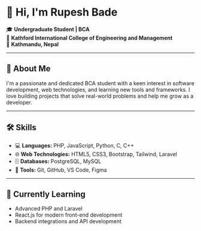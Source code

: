 # 👋 Hi, I'm Rupesh Bade

🎓 **Undergraduate Student | BCA**  
🏫 **Kathford International College of Engineering and Management**  
📍 **Kathmandu, Nepal**

---

## 🚀 About Me

I'm a passionate and dedicated BCA student with a keen interest in software development, web technologies, and learning new tools and frameworks. I love building projects that solve real-world problems and help me grow as a developer.

---

## 🛠️ Skills

- 💻 **Languages:** PHP, JavaScript, Python, C, C++
- 🌐 **Web Technologies:** HTML5, CSS3, Bootstrap, Tailwind, Laravel
- 🗄️ **Databases:** PostgreSQL, MySQL
- 🧰 **Tools:** Git, GitHub, VS Code, Figma

---

## 🌱 Currently Learning

- Advanced PHP and Laravel
- React.js for modern front-end development
- Backend integrations and API development
